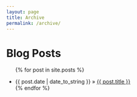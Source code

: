 ```yaml
---
layout: page
title: Archive
permalink: /archive/
---
```


# Blog Posts

<ul class="archive">

{% for post in site.posts %}
<li>{{ post.date | date_to_string }} &raquo; <a href="{{ post.url }}">{{ post.title }}</a></li>
{% endfor %}

</ul>
